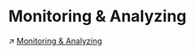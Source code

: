 # Monitoring & Analyzing


↗ [Monitoring & Analyzing](../👁️%20Operations%20Management/Monitoring%20&%20Analyzing/Monitoring%20&%20Analyzing.md)

